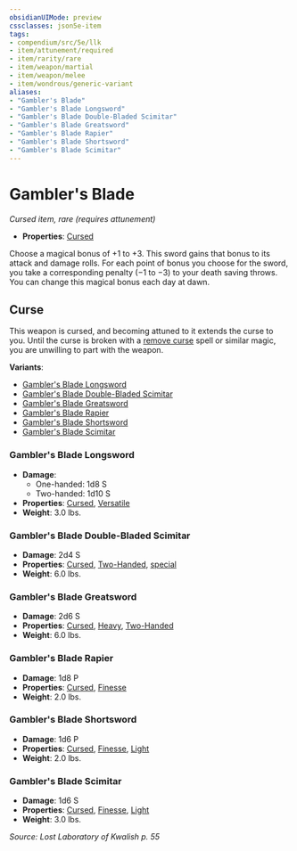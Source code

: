 ```yaml
---
obsidianUIMode: preview
cssclasses: json5e-item
tags:
- compendium/src/5e/llk
- item/attunement/required
- item/rarity/rare
- item/weapon/martial
- item/weapon/melee
- item/wondrous/generic-variant
aliases: 
- "Gambler's Blade"
- "Gambler's Blade Longsword"
- "Gambler's Blade Double-Bladed Scimitar"
- "Gambler's Blade Greatsword"
- "Gambler's Blade Rapier"
- "Gambler's Blade Shortsword"
- "Gambler's Blade Scimitar"
---
```

# Gambler's Blade
*Cursed item, rare (requires attunement)*  

- **Properties**: [Cursed](Mechanics/Rules/item-properties.md#Cursed%20Items)

Choose a magical bonus of +1 to +3. This sword gains that bonus to its attack and damage rolls. For each point of bonus you choose for the sword, you take a corresponding penalty (−1 to −3) to your death saving throws. You can change this magical bonus each day at dawn.

## Curse

This weapon is cursed, and becoming attuned to it extends the curse to you. Until the curse is broken with a [remove curse](Mechanics/spells/remove-curse.md) spell or similar magic, you are unwilling to part with the weapon.

**Variants**:
- [Gambler's Blade Longsword](#Gambler's%20Blade%20Longsword)
- [Gambler's Blade Double-Bladed Scimitar](#Gambler's%20Blade%20Double-Bladed%20Scimitar)
- [Gambler's Blade Greatsword](#Gambler's%20Blade%20Greatsword)
- [Gambler's Blade Rapier](#Gambler's%20Blade%20Rapier)
- [Gambler's Blade Shortsword](#Gambler's%20Blade%20Shortsword)
- [Gambler's Blade Scimitar](#Gambler's%20Blade%20Scimitar)

### Gambler's Blade Longsword

- **Damage**:
  - One-handed: 1d8 S
  - Two-handed: 1d10 S
- **Properties**: [Cursed](Mechanics/Rules/item-properties.md#Cursed%20Items), [Versatile](Mechanics/Rules/item-properties.md#Versatile)
- **Weight**: 3.0 lbs.

### Gambler's Blade Double-Bladed Scimitar

- **Damage**: 2d4 S
- **Properties**: [Cursed](Mechanics/Rules/item-properties.md#Cursed%20Items), [Two-Handed](Mechanics/Rules/item-properties.md#Two-Handed), [special](Mechanics/Rules/item-properties.md#Special%20Weapons)
- **Weight**: 6.0 lbs.

### Gambler's Blade Greatsword

- **Damage**: 2d6 S
- **Properties**: [Cursed](Mechanics/Rules/item-properties.md#Cursed%20Items), [Heavy](Mechanics/Rules/item-properties.md#Heavy), [Two-Handed](Mechanics/Rules/item-properties.md#Two-Handed)
- **Weight**: 6.0 lbs.

### Gambler's Blade Rapier

- **Damage**: 1d8 P
- **Properties**: [Cursed](Mechanics/Rules/item-properties.md#Cursed%20Items), [Finesse](Mechanics/Rules/item-properties.md#Finesse)
- **Weight**: 2.0 lbs.

### Gambler's Blade Shortsword

- **Damage**: 1d6 P
- **Properties**: [Cursed](Mechanics/Rules/item-properties.md#Cursed%20Items), [Finesse](Mechanics/Rules/item-properties.md#Finesse), [Light](Mechanics/Rules/item-properties.md#Light)
- **Weight**: 2.0 lbs.

### Gambler's Blade Scimitar

- **Damage**: 1d6 S
- **Properties**: [Cursed](Mechanics/Rules/item-properties.md#Cursed%20Items), [Finesse](Mechanics/Rules/item-properties.md#Finesse), [Light](Mechanics/Rules/item-properties.md#Light)
- **Weight**: 3.0 lbs.


*Source: Lost Laboratory of Kwalish p. 55*